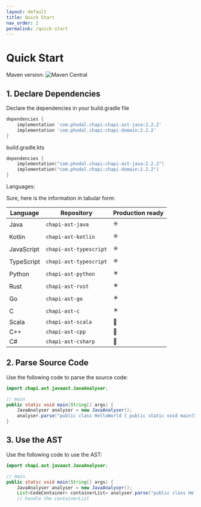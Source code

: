 ```yaml
---
layout: default
title: Quick Start
nav_order: 2
permalink: /quick-start
---
```


# Quick Start

Maven version: ![Maven Central](https://img.shields.io/maven-central/v/com.phodal.chapi/chapi-domain)

## 1. Declare Dependencies

Declare the dependencies in your build.gradle file

```groovy
dependencies {
    implementation 'com.phodal.chapi:chapi-ast-java:2.2.2'
    implementation 'com.phodal.chapi:chapi-domain:2.2.2'
}
```

build.gradle.kts

```kotlin
dependencies {
    implementation("com.phodal.chapi:chapi-ast-java:2.2.2")
    implementation("com.phodal.chapi:chapi-domain:2.2.2")
}
```

Languages:

Sure, here is the information in tabular form:

| Language   | Repository               | Production ready |
|------------|--------------------------|------------------|
| Java       | `chapi-ast-java`         | ✳️               |
| Kotlin     | `chapi-ast-kotlin`       | ✳️               |
| JavaScript | `chapi-ast-typescript`   | ✳️               |
| TypeScript | `chapi-ast-typescript`   | ✳️               |
| Python     | `chapi-ast-python`       | ✴️               |
| Rust       | `chapi-ast-rust`         | ✴️               |
| Go         | `chapi-ast-go`           | ✴️               |
| C          | `chapi-ast-c`            | ✴️               |
| Scala      | `chapi-ast-scala`      	 | 🔨               |
| C++        | `chapi-ast-cpp`        	 | 🔨               |
| C#         | `chapi-ast-csharp`     	 | 🔨               |

## 2. Parse Source Code

Use the following code to parse the source code:

```java
import chapi.ast.javaast.JavaAnalyser;

// main
public static void main(String[] args) {
    JavaAnalyser analyser = new JavaAnalyser();
    analyser.parse("public class HelloWorld { public static void main(String[] args) { System.out.println(\"Hello, World\"); } }", "HelloWorld.java");
}
```

## 3. Use the AST

Use the following code to use the AST:

```java
import chapi.ast.javaast.JavaAnalyser;

// main
public static void main(String[] args) {
    JavaAnalyser analyser = new JavaAnalyser();
    List<CodeContainer> containerList= analyser.parse("public class HelloWorld { public static void main(String[] args) { System.out.println(\"Hello, World\"); } }", "HelloWorld.java");
    // handle the containerList
```
